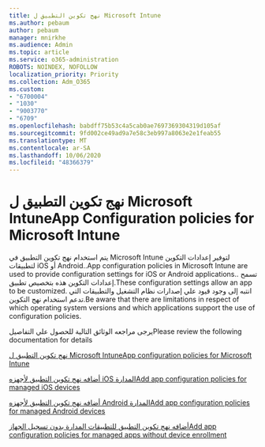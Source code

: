 ```yaml
---
title: نهج تكوين التطبيق ل Microsoft Intune
ms.author: pebaum
author: pebaum
manager: mnirkhe
ms.audience: Admin
ms.topic: article
ms.service: o365-administration
ROBOTS: NOINDEX, NOFOLLOW
localization_priority: Priority
ms.collection: Adm_O365
ms.custom:
- "6700004"
- "1030"
- "9003770"
- "6709"
ms.openlocfilehash: babdff75b53c4a5cab0ae7697369304319d105af
ms.sourcegitcommit: 9fd002ce49ad9a7e58c3eb997a8063e2e1feab55
ms.translationtype: MT
ms.contentlocale: ar-SA
ms.lasthandoff: 10/06/2020
ms.locfileid: "48366379"
---
```

# <a name="app-configuration-policies-for-microsoft-intune"></a><span data-ttu-id="5bf11-102">نهج تكوين التطبيق ل Microsoft Intune</span><span class="sxs-lookup"><span data-stu-id="5bf11-102">App Configuration policies for Microsoft Intune</span></span>

<span data-ttu-id="5bf11-103">يتم استخدام نهج تكوين التطبيق في Microsoft Intune لتوفير إعدادات التكوين لتطبيقات iOS أو Android..</span><span class="sxs-lookup"><span data-stu-id="5bf11-103">App configuration policies in Microsoft Intune are used to provide configuration settings for iOS or Android applications..</span></span> <span data-ttu-id="5bf11-104">تسمح إعدادات التكوين هذه بتخصيص تطبيق.</span><span class="sxs-lookup"><span data-stu-id="5bf11-104">These configuration settings allow an app to be customized.</span></span> <span data-ttu-id="5bf11-105">انتبه إلى وجود قيود علي إصدارات نظام التشغيل والتطبيقات التي تدعم استخدام نهج التكوين.</span><span class="sxs-lookup"><span data-stu-id="5bf11-105">Be aware that there are limitations in respect of which operating system versions and which applications support the use of configuration policies.</span></span>

<span data-ttu-id="5bf11-106">يرجى مراجعه الوثائق التالية للحصول علي التفاصيل</span><span class="sxs-lookup"><span data-stu-id="5bf11-106">Please review the following documentation for details</span></span>

[<span data-ttu-id="5bf11-107">نهج تكوين التطبيق ل Microsoft Intune</span><span class="sxs-lookup"><span data-stu-id="5bf11-107">App configuration policies for Microsoft Intune</span></span>](https://docs.microsoft.com/intune/app-configuration-policies-overview)  

[<span data-ttu-id="5bf11-108">أضافه نهج تكوين التطبيق لأجهزه iOS المدارة</span><span class="sxs-lookup"><span data-stu-id="5bf11-108">Add app configuration policies for managed iOS devices</span></span>](https://docs.microsoft.com/intune/app-configuration-policies-use-ios)  

[<span data-ttu-id="5bf11-109">أضافه نهج تكوين التطبيق لأجهزه Android المدارة</span><span class="sxs-lookup"><span data-stu-id="5bf11-109">Add app configuration policies for managed Android devices</span></span>](https://docs.microsoft.com/intune/app-configuration-policies-use-android)

[<span data-ttu-id="5bf11-110">أضافه نهج تكوين التطبيق للتطبيقات المدارة بدون تسجيل الجهاز</span><span class="sxs-lookup"><span data-stu-id="5bf11-110">Add app configuration policies for managed apps without device enrollment</span></span>](https://docs.microsoft.com/intune/app-configuration-policies-managed-app)
